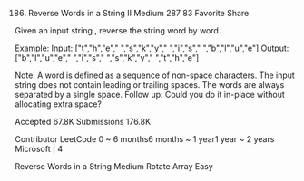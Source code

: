 186. Reverse Words in a String II
Medium 287 83 Favorite Share

Given an input string , reverse the string word by word. 

Example:
Input:  ["t","h","e"," ","s","k","y"," ","i","s"," ","b","l","u","e"]
Output: ["b","l","u","e"," ","i","s"," ","s","k","y"," ","t","h","e"]

Note: 
A word is defined as a sequence of non-space characters.
The input string does not contain leading or trailing spaces.
The words are always separated by a single space.
Follow up: Could you do it in-place without allocating extra space?

Accepted 67.8K
Submissions 176.8K

Contributor LeetCode
0 ~ 6 months6 months ~ 1 year1 year ~ 2 years
Microsoft | 4

Reverse Words in a String Medium
Rotate Array Easy
